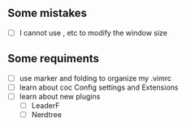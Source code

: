 ## Some mistakes

- [ ] I cannot use <C-j>, <C-k> etc to modify the window size

## Some requiments

- [ ] use marker and folding to organize my .vimrc
- [ ] learn about coc Config settings and Extensions
- [ ] learn about new plugins
    - [ ] LeaderF
    - [ ] Nerdtree
